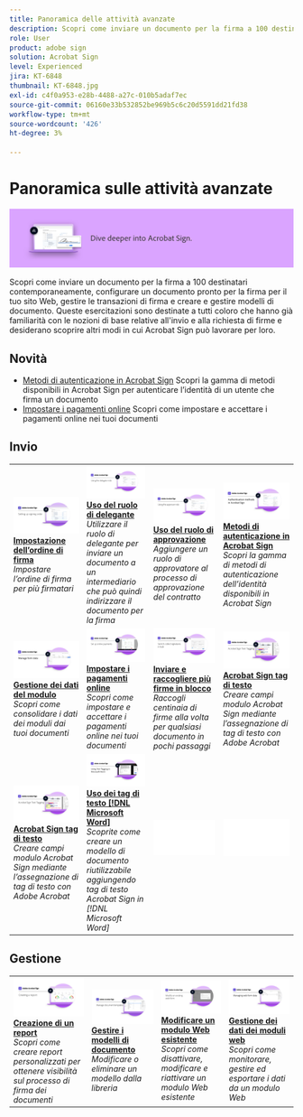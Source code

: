 ```yaml
---
title: Panoramica delle attività avanzate
description: Scopri come inviare un documento per la firma a 100 destinatari contemporaneamente, configurare un documento pronto per la firma per il tuo sito Web, gestire le transazioni di firma e creare e gestire modelli di documento
role: User
product: adobe sign
solution: Acrobat Sign
level: Experienced
jira: KT-6848
thumbnail: KT-6848.jpg
exl-id: c4f0a953-e28b-4488-a27c-010b5adaf7ec
source-git-commit: 06160e33b532852be969b5c6c20d5591dd21fd38
workflow-type: tm+mt
source-wordcount: '426'
ht-degree: 3%

---
```


# Panoramica sulle attività avanzate

![Sign Advanced Image](../assets/Hero-Advanced.png)

Scopri come inviare un documento per la firma a 100 destinatari contemporaneamente, configurare un documento pronto per la firma per il tuo sito Web, gestire le transazioni di firma e creare e gestire modelli di documento. Queste esercitazioni sono destinate a tutti coloro che hanno già familiarità con le nozioni di base relative all&#39;invio e alla richiesta di firme e desiderano scoprire altri modi in cui Acrobat Sign può lavorare per loro.

## Novità

* [Metodi di autenticazione in Acrobat Sign](authentication-methods.md)
Scopri la gamma di metodi disponibili in Acrobat Sign per autenticare l’identità di un utente che firma un documento
* [Impostare i pagamenti online](set-up-online-payments.md)
Scopri come impostare e accettare i pagamenti online nei tuoi documenti

## Invio

<table style="table-layout:fixed">
<tr>
  <td>
    <a href="setting-up-routing.md">
      <img alt="Impostazione dell’ordine di firma" src="../assets/Routing.png">
    </a>
    <div>
    <a href="setting-up-routing.md"><strong>Impostazione dell’ordine di firma</strong></a>
    </div>
    <em>Impostare l’ordine di firma per più firmatari</em>
    <br>
  </td>
  <td>
    <a href="delegate-signature.md">
      <img alt="Delega a un altro utente" src="../assets/Delegating.png" />
    </a>  
    <div>
    <a href="delegate-signature.md"><strong>Uso del ruolo di delegante</strong></a>
    </div>
    <em>Utilizzare il ruolo di delegante per inviare un documento a un intermediario che può quindi indirizzare il documento per la firma</em>
    <br>
  </td>
  <td>
    <a href="add-an-approver.md">
      <img alt="Uso del ruolo di approvazione" src="../assets/Approver.png" />
    </a>
    <div>
    <a href="add-an-approver.md"><strong>Uso del ruolo di approvazione</strong></a>
    </div>
    <em>Aggiungere un ruolo di approvatore al processo di approvazione del contratto</em>
    <br>
  </td>
  <td>
    <a href="authentication-methods.md">
      <img alt="Metodi di autenticazione in Acrobat Sign" src="../assets/authentication.png" />
    </a>
    <div>
    <a href="authentication-methods.md"><strong>Metodi di autenticazione in Acrobat Sign</strong></a>
    </div>
    <em>Scopri la gamma di metodi di autenticazione dell’identità disponibili in Acrobat Sign</em>
    <br>
  </td>
</tr>
<tr>
  <td>
      <a href="manage-form-data.md">
        <img alt="Gestione dei dati del modulo" src="../assets/manage-form-data.png" />
      </a>
      <div>
      <a href="manage-form-data.md"><strong>Gestione dei dati del modulo</strong></a>
      </div>
      <em>Scopri come consolidare i dati dei moduli dai tuoi documenti</em>
      <br>
    </td>
  <td>
    <a href="set-up-online-payments.md">
      <img alt="Impostare i pagamenti online" src="../assets/Payments.png" />
    </a>
    <div>
    <a href="set-up-online-payments.md"><strong>Impostare i pagamenti online</strong></a>
    </div>
    <em>Scopri come impostare e accettare i pagamenti online nei tuoi documenti</em>
    <br>
  </td>
  <td>
      <a href="megasign.md">
        <img alt="Inviare e raccogliere più firme in blocco" src="../assets/Megasign.png" />
      </a>
      <div>
      <a href="megasign.md"><strong>Inviare e raccogliere più firme in blocco</strong></a>
      </div>
      <em>Raccogli centinaia di firme alla volta per qualsiasi documento in pochi passaggi</em>
      <br>
  </td>
 <td>
      <a href="adobe-sign-text-tagging.md">
        <img alt="Acrobat Sign tag di testo" src="../assets/Text-Tagging.png" />
    </a>
      <div>
      <a href="adobe-sign-text-tagging.md"><strong>Acrobat Sign tag di testo</strong></a>
      </div>
      <em>Creare campi modulo Acrobat Sign mediante l’assegnazione di tag di testo con Adobe Acrobat</em>
      <br>
  </td>
</tr>
<tr>
  <td>
      <a href="adobe-sign-text-tagging.md">
        <img alt="Acrobat Sign tag di testo" src="../assets/Text-Tagging.png" />
    </a>
      <div>
      <a href="adobe-sign-text-tagging.md"><strong>Acrobat Sign tag di testo</strong></a>
      </div>
      <em>Creare campi modulo Acrobat Sign mediante l’assegnazione di tag di testo con Adobe Acrobat</em>
      <br>
    </td>
  <td>
    <a href="text-tagging-word.md">
      <img alt="Uso dei tag di testo [!DNL Microsoft Word]" src="../assets/Wordtexttagging.png" />
  </a>
    <div>
    <a href="text-tagging-word.md"><strong>Uso dei tag di testo [!DNL Microsoft Word]</strong></a>
    </div>
    <em>Scoprite come creare un modello di documento riutilizzabile aggiungendo tag di testo Acrobat Sign in [!DNL Microsoft Word]</em>
    <br>
  </td>
  <td>
    <img alt="Spaziatore" src="../assets/Whitespacer.png" />
    <div>
    <br>
  </td>
  <td>
    <img alt="Spaziatore" src="../assets/Whitespacer.png" />
    <div>
    <br>
  </td>
</tr>
</table>

## Gestione

<table style="table-layout:fixed">
<tr>
<td>
    <a href="creating-a-report.md">
      <img alt="Creazione di un report" src="../assets/Report.png" />
    </a>
    <div>
    <a href="creating-a-report.md"><strong>Creazione di un report</strong></a>
    </div>
    <em>Scopri come creare report personalizzati per ottenere visibilità sul processo di firma dei documenti</em>
    <br>
  </td>
  <td>
    <a href="edit-a-template.md">
      <img alt="Gestire i modelli di documento" src="../assets/ManageTemplate.png" />
    </a>
    <div>
    <a href="edit-a-template.md"><strong>Gestire i modelli di documento</strong></a>
    </div>
    <em>Modificare o eliminare un modello dalla libreria</em>
    <br>
  </td>
  <td>
    <a href="modify-webform.md">
      <img alt="Modificare un modulo Web esistente" src="../assets/Modifywebform.png" />
    </a>
    <div>
    <a href="modify-webform.md"><strong>Modificare un modulo Web esistente</strong></a>
    </div>
    <em>Scopri come disattivare, modificare e riattivare un modulo Web esistente</em>
    <br>
  </td>  
  <td>
    <a href="manage-webform-data.md">
      <img alt="Gestione dei dati dei moduli web" src="../assets/Managewebform.png" />
    </a>
    <div>
    <a href="manage-webform-data.md"><strong>Gestione dei dati dei moduli web</strong></a>
    </div>
    <em>Scopri come monitorare, gestire ed esportare i dati da un modulo Web</em>
    <br>
  </td>  
</tr>
</table>
